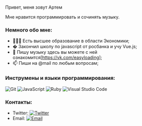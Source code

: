 Привет, меня зовут Артем

Мне нравится программировать и сочинять музыку.

### Немного обо мне:

- 👨🏽‍💻 Есть высшее образование в области Экономики; 
- � Закончил школу по  javascript от росбанка и учу Vue.js;
- 💼 Пишу музыку здесь вы можете с ней ознакомится[https://vk.com/easyloading];
- 📫 Пиши на @mail по любым вопросам;

### Инструмены и языки программирования:

![Git](https://img.shields.io/badge/Git-F05032?style=flat-square&logo=Git&logoColor=white)
![JavaScript](https://img.shields.io/badge/JavaScript-F7DF1E?style=flat-square&logo=JavaScript&logoColor=white)
![Ruby](https://img.shields.io/badge/ruby-ruby%20on%20rails-red)
![Visual Studio Code](https://img.shields.io/badge/Visual_Studio_Code-007ACC?style=flat-square&logo=Visual-Studio-Code&logoColor=white)

### Контакты:

- Twitter: [![Twitter](https://img.shields.io/badge/@AlbertAbdilim-1DA1F2?style=flat-square&logo=twitter&logoColor=white)](https://twitter.com/chamshell_) 
- Email: [![Email](https://img.shields.io/badge/albert.abdilim@foxmail.com-D14836?style=flat-square&logo=gmail&logoColor=white)](mailto:artem.shvalev.front@gmail.com)
